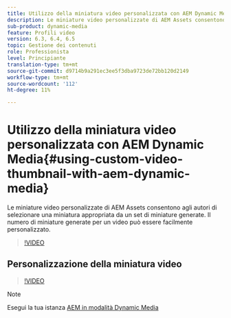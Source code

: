 ```yaml
---
title: Utilizzo della miniatura video personalizzata con AEM Dynamic Media
description: Le miniature video personalizzate di AEM Assets consentono agli autori di selezionare una miniatura appropriata da un set di miniature generate. Il numero di miniature generate per un video può essere facilmente personalizzato.
sub-product: dynamic-media
feature: Profili video
version: 6.3, 6.4, 6.5
topic: Gestione dei contenuti
role: Professionista
level: Principiante
translation-type: tm+mt
source-git-commit: d9714b9a291ec3ee5f3dba9723de72bb120d2149
workflow-type: tm+mt
source-wordcount: '112'
ht-degree: 11%

---
```



# Utilizzo della miniatura video personalizzata con AEM Dynamic Media{#using-custom-video-thumbnail-with-aem-dynamic-media}

Le miniature video personalizzate di AEM Assets consentono agli autori di selezionare una miniatura appropriata da un set di miniature generate. Il numero di miniature generate per un video può essere facilmente personalizzato.

>[!VIDEO](https://video.tv.adobe.com/v/16467/?quality=9&learn=on)

## Personalizzazione della miniatura video

>[!VIDEO](https://video.tv.adobe.com/v/18867/)

>[!NOTE]
>
>Esegui la tua istanza [AEM in modalità Dynamic Media](https://docs.adobe.com/docs/it-IT/aem/6-3/administer/content/dynamic-media/config-dynamic.html)